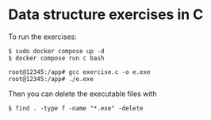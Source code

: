 # Data structure exercises in C

To run the exercises:
```
$ sudo docker compose up -d
$ docker compose run c bash

root@12345:/app# gcc exercise.c -o e.exe
root@12345:/app# ./e.exe
```

Then you can delete the executable files with
```
$ find . -type f -name "*.exe" -delete
```